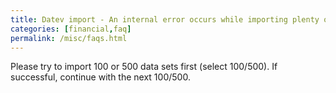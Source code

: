 ```yaml
---
title: Datev import - An internal error occurs while importing plenty of accounting entries.
categories: [financial,faq]
permalink: /misc/faqs.html
---
```


Please try to import 100 or 500 data sets first (select 100/500). If successful, continue with the next 100/500.
